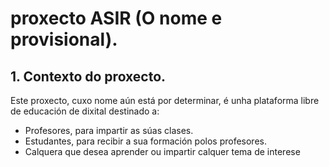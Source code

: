 # proxecto ASIR (O nome e provisional).

## 1. Contexto do proxecto.

Este proxecto, cuxo nome aún está por determinar, é unha plataforma libre de educación de dixital destinado a:
- Profesores, para impartir as súas clases.
- Estudantes, para recibir a sua formación polos profesores.
- Calquera que desea aprender ou impartir calquer tema de interese

